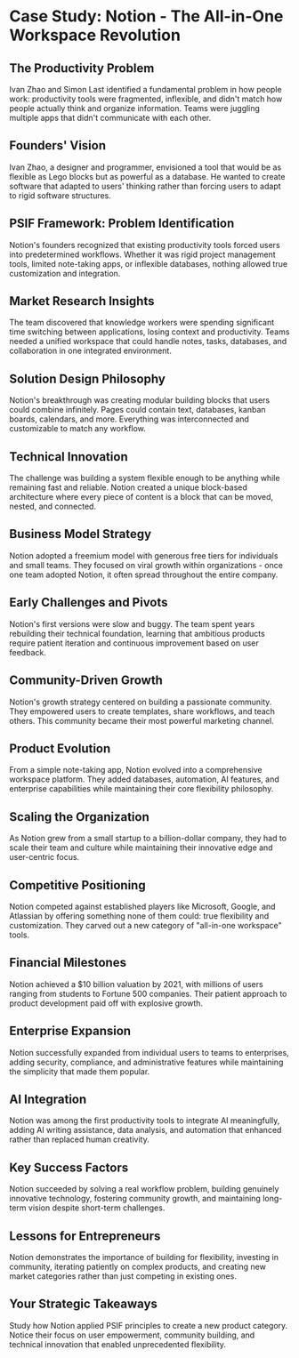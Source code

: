 # Case Study: Notion - The All-in-One Workspace Revolution

## The Productivity Problem
Ivan Zhao and Simon Last identified a fundamental problem in how people work: productivity tools were fragmented, inflexible, and didn't match how people actually think and organize information. Teams were juggling multiple apps that didn't communicate with each other.

## Founders' Vision
Ivan Zhao, a designer and programmer, envisioned a tool that would be as flexible as Lego blocks but as powerful as a database. He wanted to create software that adapted to users' thinking rather than forcing users to adapt to rigid software structures.

## PSIF Framework: Problem Identification
Notion's founders recognized that existing productivity tools forced users into predetermined workflows. Whether it was rigid project management tools, limited note-taking apps, or inflexible databases, nothing allowed true customization and integration.

## Market Research Insights
The team discovered that knowledge workers were spending significant time switching between applications, losing context and productivity. Teams needed a unified workspace that could handle notes, tasks, databases, and collaboration in one integrated environment.

## Solution Design Philosophy
Notion's breakthrough was creating modular building blocks that users could combine infinitely. Pages could contain text, databases, kanban boards, calendars, and more. Everything was interconnected and customizable to match any workflow.

## Technical Innovation
The challenge was building a system flexible enough to be anything while remaining fast and reliable. Notion created a unique block-based architecture where every piece of content is a block that can be moved, nested, and connected.

## Business Model Strategy
Notion adopted a freemium model with generous free tiers for individuals and small teams. They focused on viral growth within organizations - once one team adopted Notion, it often spread throughout the entire company.

## Early Challenges and Pivots
Notion's first versions were slow and buggy. The team spent years rebuilding their technical foundation, learning that ambitious products require patient iteration and continuous improvement based on user feedback.

## Community-Driven Growth
Notion's growth strategy centered on building a passionate community. They empowered users to create templates, share workflows, and teach others. This community became their most powerful marketing channel.

## Product Evolution
From a simple note-taking app, Notion evolved into a comprehensive workspace platform. They added databases, automation, AI features, and enterprise capabilities while maintaining their core flexibility philosophy.

## Scaling the Organization
As Notion grew from a small startup to a billion-dollar company, they had to scale their team and culture while maintaining their innovative edge and user-centric focus.

## Competitive Positioning
Notion competed against established players like Microsoft, Google, and Atlassian by offering something none of them could: true flexibility and customization. They carved out a new category of "all-in-one workspace" tools.

## Financial Milestones
Notion achieved a $10 billion valuation by 2021, with millions of users ranging from students to Fortune 500 companies. Their patient approach to product development paid off with explosive growth.

## Enterprise Expansion
Notion successfully expanded from individual users to teams to enterprises, adding security, compliance, and administrative features while maintaining the simplicity that made them popular.

## AI Integration
Notion was among the first productivity tools to integrate AI meaningfully, adding AI writing assistance, data analysis, and automation that enhanced rather than replaced human creativity.

## Key Success Factors
Notion succeeded by solving a real workflow problem, building genuinely innovative technology, fostering community growth, and maintaining long-term vision despite short-term challenges.

## Lessons for Entrepreneurs
Notion demonstrates the importance of building for flexibility, investing in community, iterating patiently on complex products, and creating new market categories rather than just competing in existing ones.

## Your Strategic Takeaways
Study how Notion applied PSIF principles to create a new product category. Notice their focus on user empowerment, community building, and technical innovation that enabled unprecedented flexibility.
